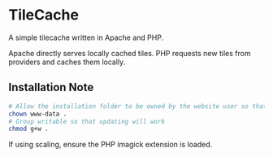 # TileCache

A simple tilecache written in Apache and PHP.

Apache directly serves locally cached tiles.
PHP requests new tiles from providers and caches them locally.


## Installation Note

```bash
# Allow the installation folder to be owned by the website user so that new tile layers can be added:
chown www-data .
# Group writable so that updating will work
chmod g+w .
```

If using scaling, ensure the PHP imagick extension is loaded.

